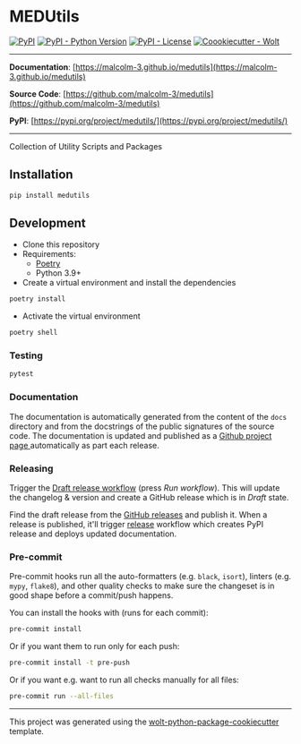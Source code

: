 # MEDUtils

[![PyPI](https://img.shields.io/pypi/v/medutils?style=flat-square)](https://pypi.python.org/pypi/medutils/)
[![PyPI - Python Version](https://img.shields.io/pypi/pyversions/medutils?style=flat-square)](https://pypi.python.org/pypi/medutils/)
[![PyPI - License](https://img.shields.io/pypi/l/medutils?style=flat-square)](https://pypi.python.org/pypi/medutils/)
[![Coookiecutter - Wolt](https://img.shields.io/badge/cookiecutter-Wolt-00c2e8?style=flat-square&logo=cookiecutter&logoColor=D4AA00&link=https://github.com/woltapp/wolt-python-package-cookiecutter)](https://github.com/woltapp/wolt-python-package-cookiecutter)


---

**Documentation**: [https://malcolm-3.github.io/medutils](https://malcolm-3.github.io/medutils)

**Source Code**: [https://github.com/malcolm-3/medutils](https://github.com/malcolm-3/medutils)

**PyPI**: [https://pypi.org/project/medutils/](https://pypi.org/project/medutils/)

---

Collection of Utility Scripts and Packages

## Installation

```sh
pip install medutils
```

## Development

* Clone this repository
* Requirements:
  * [Poetry](https://python-poetry.org/)
  * Python 3.9+
* Create a virtual environment and install the dependencies

```sh
poetry install
```

* Activate the virtual environment

```sh
poetry shell
```

### Testing

```sh
pytest
```

### Documentation

The documentation is automatically generated from the content of the `docs` directory and from the docstrings
 of the public signatures of the source code. The documentation is updated and published as a [Github project page
 ](https://pages.github.com/) automatically as part each release.

### Releasing

Trigger the [Draft release workflow](https://github.com/malcolm-3/medutils/actions/workflows/draft_release.yml)
(press _Run workflow_). This will update the changelog & version and create a GitHub release which is in _Draft_ state.

Find the draft release from the
[GitHub releases](https://github.com/malcolm-3/medutils/releases) and publish it. When
 a release is published, it'll trigger [release](https://github.com/malcolm-3/medutils/blob/master/.github/workflows/release.yml) workflow which creates PyPI
 release and deploys updated documentation.

### Pre-commit

Pre-commit hooks run all the auto-formatters (e.g. `black`, `isort`), linters (e.g. `mypy`, `flake8`), and other quality
 checks to make sure the changeset is in good shape before a commit/push happens.

You can install the hooks with (runs for each commit):

```sh
pre-commit install
```

Or if you want them to run only for each push:

```sh
pre-commit install -t pre-push
```

Or if you want e.g. want to run all checks manually for all files:

```sh
pre-commit run --all-files
```

---

This project was generated using the [wolt-python-package-cookiecutter](https://github.com/woltapp/wolt-python-package-cookiecutter) template.
